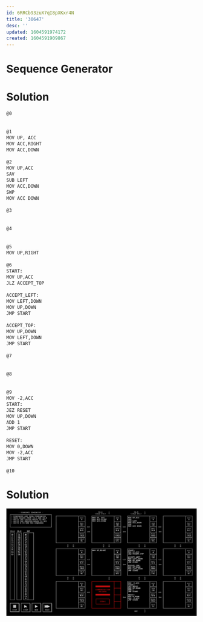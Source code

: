 ```yaml
---
id: 6RRCb93zuX7qI8pXKxr4N
title: '30647'
desc: ''
updated: 1604591974172
created: 1604591909867
---
```


# Sequence Generator

# Solution

```
@0


@1
MOV UP, ACC
MOV ACC,RIGHT
MOV ACC,DOWN

@2
MOV UP,ACC
SAV
SUB LEFT
MOV ACC,DOWN
SWP
MOV ACC DOWN

@3


@4


@5
MOV UP,RIGHT

@6
START:
MOV UP,ACC
JLZ ACCEPT_TOP

ACCEPT_LEFT:
MOV LEFT,DOWN
MOV UP,DOWN
JMP START

ACCEPT_TOP:
MOV UP,DOWN
MOV LEFT,DOWN
JMP START

@7


@8


@9
MOV -2,ACC
START:
JEZ RESET
MOV UP,DOWN
ADD 1
JMP START

RESET:
MOV 0,DOWN
MOV -2,ACC
JMP START

@10

```

# Solution

![](/assets/images/2020-11-05-21-29-23.png)
